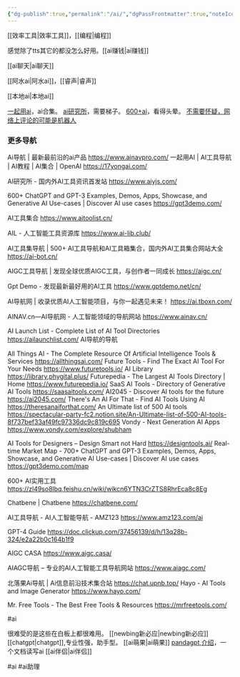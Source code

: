 ```yaml
---
{"dg-publish":true,"permalink":"/ai/","dgPassFrontmatter":true,"noteIcon":""}
---
```


[[效率工具\|效率工具]]，[[编程\|编程]]

感觉除了tts其它的都没怎么好用。[[ai赚钱\|ai赚钱]]

[[ai聊天\|ai聊天]]


[[阿水ai\|阿水ai]]，[[睿声\|睿声]]

[[本地ai\|本地ai]]

[一起用ai](https://17yongai.com/)，ai合集。
[ai研究所](https://www.aiyjs.com/)，需要梯子。
[600+ai](https://zl49so8lbq.feishu.cn/wiki/wikcn6YTN3CrZTS8RhrEca8c8Eg)，看得头晕。
[不需要怀疑，网络上评论的可能是机器人](https://b23.tv/yKQKUxd)

### 更多导航
Ai导航 | 最新最前沿的ai产品
https://www.ainavpro.com/
一起用AI | AI工具导航 | AI教程 | AI集合 | OpenAI
https://17yongai.com/

AI研究所 - 国内外AI工具资讯首发站
https://www.aiyjs.com/

600+ ChatGPT and GPT-3 Examples, Demos, Apps, Showcase, and Generative AI Use-cases | Discover AI use cases
https://gpt3demo.com/

AI工具集合
https://www.aitoolist.cn/

AIL - 人工智能工具资源库
https://www.ai-lib.club/

AI工具集导航 | 500+ AI工具导航和AI工具箱集合，国内外AI工具集合网站大全
https://ai-bot.cn/

AIGC工具导航 | 发现全球优质AIGC工具，与创作者一同成长
https://aigc.cn/

Gpt Demo - 发现最新最好用的AI工具
https://www.gptdemo.net/cn/

AI导航网 | 收录优质AI人工智能项目，与你一起遇见未来！
https://ai.tboxn.com/

AINAV.cn—AI导航网 - 人工智能领域的导航网站
https://www.ainav.cn/

AI Launch List - Complete List of AI Tool Directories
https://ailaunchlist.com/
AI导航的导航

All Things AI - The Complete Resource Of Artificial Intelligence Tools & Services
https://allthingsai.com/
Future Tools - Find The Exact AI Tool For Your Needs
https://www.futuretools.io/
AI Library
https://library.phygital.plus/
Futurepedia - The Largest AI Tools Directory | Home
https://www.futurepedia.io/
SaaS AI Tools - Directory of Generative AI Tools
https://saasaitools.com/
AI2045 - Discover AI tools for the future
https://ai2045.com/
There's An AI For That - Find AI Tools Using AI
https://theresanaiforthat.com/
An Ultimate list of 500 AI tools
https://spectacular-party-fc2.notion.site/An-Ultimate-list-of-500-AI-tools-8f737bef33af49fc97336dc9c819c695
Vondy - Next Generation AI Apps
https://www.vondy.com/explore/shubham

AI Tools for Designers – Design Smart not Hard
https://designtools.ai/
Real-time Market Map - 700+ ChatGPT and GPT-3 Examples, Demos, Apps, Showcase, and Generative AI Use-cases | Discover AI use cases
https://gpt3demo.com/map

600+ AI实用工具
https://zl49so8lbq.feishu.cn/wiki/wikcn6YTN3CrZTS8RhrEca8c8Eg

Chatbene | Chatbene
https://chatbene.com/

AI工具导航 - AI人工智能导航 - AMZ123
https://www.amz123.com/ai

GPT-4 Guide
https://doc.clickup.com/37456139/d/h/13q28b-324/e2a22b0c164b1f9

AIGC CASA
https://www.aigc.casa/

AIAGC导航 – 专业的AI人工智能工具导航网站
https://www.aiagc.com/

北落果Ai导航 | Ai信息前沿技术集合站
https://chat.upnb.top/
Hayo - AI Tools and Image Generator
https://www.hayo.com/

Mr. Free Tools - The Best Free Tools & Resources
https://mrfreetools.com/

#ai



很难受的是这些在白板上都很难用。
[[newbing新必应\|newbing新必应]]
[[chatgpt\|chatgpt]],专业性强，助手型。
[[ai萌果\|ai萌果]]
[pandagpt](https://www.pandagpt.io/),[介绍](https://b23.tv/11Vr2sx)，一个文档读写ai 
[[ai伴侣\|ai伴侣]]

#ai #ai助理